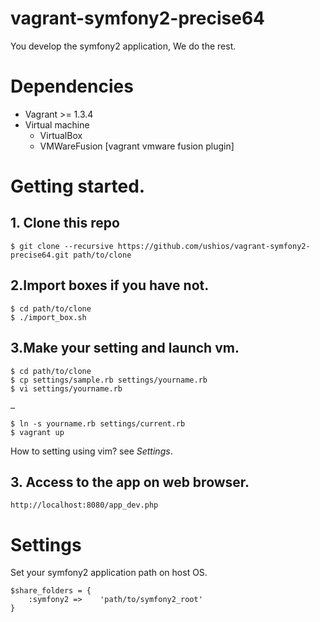 vagrant-symfony2-precise64
================

You develop the symfony2 application, We do the rest.

# Dependencies

- Vagrant >= 1.3.4
- Virtual machine
    - VirtualBox
    - VMWareFusion [vagrant vmware fusion plugin]


# Getting started.

## 1. Clone this repo

    $ git clone --recursive https://github.com/ushios/vagrant-symfony2-precise64.git path/to/clone 

## 2.Import boxes if you have not.

    $ cd path/to/clone
    $ ./import_box.sh

## 3.Make your setting and launch vm.

    $ cd path/to/clone
    $ cp settings/sample.rb settings/yourname.rb
    $ vi settings/yourname.rb 
    
    … 
    
    $ ln -s yourname.rb settings/current.rb
    $ vagrant up

How to setting using vim? see *Settings*.

## 3. Access to the app on web browser.

`http://localhost:8080/app_dev.php`


# Settings

Set your symfony2 application path on host OS.

    $share_folders = {
        :symfony2 =>	'path/to/symfony2_root'
    }
